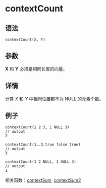 # contextCount

## 语法

`contextCount(X, Y)`

## 参数

**X** 和 **Y** 必须是相同长度的向量。

## 详情

计算 *X* 和 *Y* 中相同位置都不为 NULL 的元素个数。

## 例子

```
contextCount(1 2 3, 1 NULL 3)
// output
2

contextCount(1..3,true false true)
// output
3

contextCount(1 2 NULL, 1 NULL 3)
// output
1
```

相关函数：[contextSum](contextSum.md), [contextSum2](contextSum2.md)

